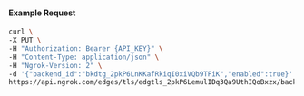 <!-- Code generated for API Clients. DO NOT EDIT. -->

#### Example Request

```bash
curl \
-X PUT \
-H "Authorization: Bearer {API_KEY}" \
-H "Content-Type: application/json" \
-H "Ngrok-Version: 2" \
-d '{"backend_id":"bkdtg_2pkP6LnKKafRkiqI0xiVQb9TFiK","enabled":true}' \
https://api.ngrok.com/edges/tls/edgtls_2pkP6LemulIDq3Qa9UthIQoBxzx/backend
```
